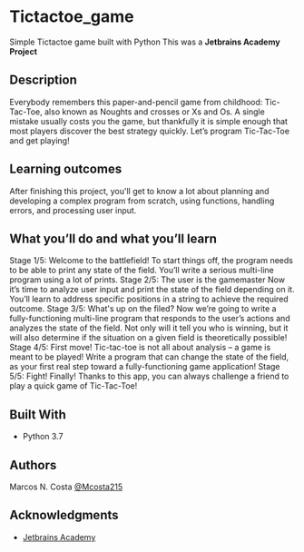 # Tictactoe_game
Simple Tictactoe game built with Python
This was a **Jetbrains Academy Project**


## Description

Everybody remembers this paper-and-pencil game from childhood: Tic-Tac-Toe, also known as Noughts and crosses or Xs and Os. A single mistake usually costs you the game, but thankfully it is simple enough that most players discover the best strategy quickly. 
Let’s program Tic-Tac-Toe and get playing!


## Learning outcomes

After finishing this project, you'll get to know a lot about planning and developing a complex program from scratch, using functions, handling errors, and processing user input.


## What you’ll do and what you’ll learn

Stage 1/5: Welcome to the battlefield!
To start things off, the program needs to be able to print any state of the field. You’ll write a serious multi-line program using a lot of prints.
Stage 2/5: The user is the gamemaster
Now it’s time to analyze user input and print the state of the field depending on it. You’ll learn to address specific positions in a string to achieve the required outcome.
Stage 3/5: What's up on the filed?
Now we’re going to write a fully-functioning multi-line program that responds to the user’s actions and analyzes the state of the field. Not only will it tell you who is winning, but it will also determine if the situation on a given field is theoretically possible!
Stage 4/5: First move!
Tic-tac-toe is not all about analysis – a game is meant to be played! Write a program that can change the state of the field, as your first real step toward a fully-functioning game application!
Stage 5/5: Fight!
Finally! Thanks to this app, you can always challenge a friend to play a quick game of Tic-Tac-Toe!

## Built With

* Python 3.7

## Authors

Marcos N. Costa
[@Mcosta215](https://twitter.com/Mcosta215)

## Acknowledgments

* [Jetbrains Academy](https://hyperskill.org)
